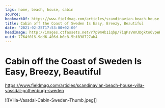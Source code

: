 ```yaml
---
tags: home, beach, house, cabin
source:
bookmarkOf: https://www.fieldmag.com/articles/scandinavian-beach-house-villa-vassdal-gothenburg-sweden
title: Cabin off the Coast of Sweden Is Easy, Breezy, Beautiful
date: '2021-02-25T17:53:00+02:00'
headImage: http://images.ctfassets.net/r7p9m4b1iqbp/7iqPsVWVJDgkto6vpWRS0m/4acc0197eec9196f7fae80b1ddb1ea4f/Villa-Vassdal-Cabin-Sweden-Thumb.jpg?w=1000
uuid: 7764f016-9dd6-406d-b0c8-5bf838727ab4
---
```


# Cabin off the Coast of Sweden Is Easy, Breezy, Beautiful
https://www.fieldmag.com/articles/scandinavian-beach-house-villa-vassdal-gothenburg-sweden

![[Villa-Vassdal-Cabin-Sweden-Thumb.jpeg]]
